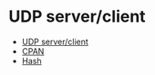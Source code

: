 <!-- TITLE: Perl -->

# UDP server/client

* [UDP server/client](/perl/udpserverclient)
* [CPAN](/perl/cpan)
* [Hash](/perl/hash)
